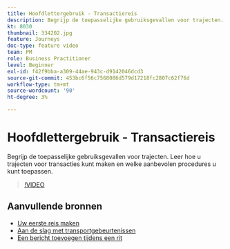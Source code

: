 ```yaml
---
title: Hoofdlettergebruik - Transactiereis
description: Begrijp de toepasselijke gebruiksgevallen voor trajecten. Leer hoe u trajecten voor transacties kunt maken en welke aanbevolen procedures u kunt toepassen.
kt: 8030
thumbnail: 334202.jpg
feature: Journeys
doc-type: feature video
team: PM
role: Business Practitioner
level: Beginner
exl-id: f42f9bba-a309-44ae-943c-d9142046dcd3
source-git-commit: 453bc6f56c7568086d579d17218fc2807c62f76d
workflow-type: tm+mt
source-wordcount: '90'
ht-degree: 3%

---
```


# Hoofdlettergebruik - Transactiereis

Begrijp de toepasselijke gebruiksgevallen voor trajecten. Leer hoe u trajecten voor transacties kunt maken en welke aanbevolen procedures u kunt toepassen.

>[!VIDEO](https://video.tv.adobe.com/v/334202?quality=12)

## Aanvullende bronnen

* [Uw eerste reis maken](https://experienceleague.adobe.com/docs/journey-optimizer/using/orchestrate-journeys/create-journey/journey-gs.html)
* [Aan de slag met transportgebeurtenissen](https://experienceleague.adobe.com/docs/journey-optimizer/using/orchestrate-journeys/about-journey-building/about-journey-activities.html)
* [Een bericht toevoegen tijdens een rit](https://experienceleague.adobe.com/docs/journey-optimizer/using/orchestrate-journeys/about-journey-building/journeys-message.html)

